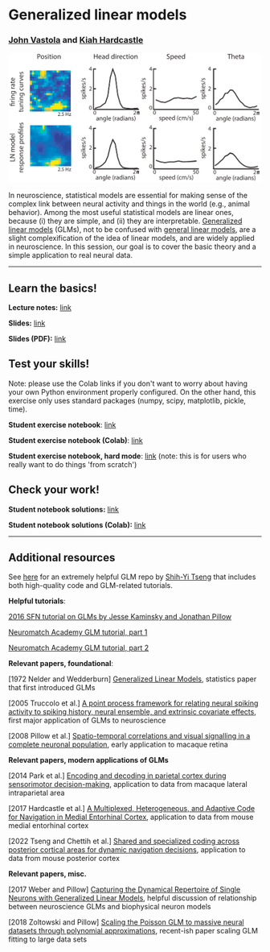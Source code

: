 # Generalized linear models
### [John Vastola](https://johnvastola.com) and [Kiah Hardcastle](https://www.kiahhardcastle.info/home)

<p align="center">
<img src="https://github.com/DrugowitschLab/ML-from-scratch-seminar/blob/master/GLMs/header_pic.png?raw=true" alt="Hardcastle et al. 2017 tuning curves" width="550"/>
</p>

In neuroscience, statistical models are essential for making sense of the complex link between neural activity and things in the world (e.g., animal behavior). Among the most useful statistical models are linear ones, because (i) they are simple, and (ii) they are interpretable. [Generalized linear models](https://en.wikipedia.org/wiki/Generalized_linear_model) (GLMs), not to be confused with [general linear models](https://en.wikipedia.org/wiki/General_linear_model), are a slight complexification of the idea of linear models, and are widely applied in neuroscience. In this session, our goal is to cover the basic theory and a simple application to real neural data. 

-------------------

## Learn the basics!

**Lecture notes:** [link](https://github.com/DrugowitschLab/ML-from-scratch-seminar/blob/master/GLMs/glm-notes.pdf)

**Slides:** [link](https://github.com/DrugowitschLab/ML-from-scratch-seminar/blob/master/GLMs/mlfs_GLMs_presentation.pptx)

**Slides (PDF):** [link](https://github.com/DrugowitschLab/ML-from-scratch-seminar/blob/master/GLMs/mlfs_GLMs_presentation_PDF.pdf)

## Test your skills!
Note: please use the Colab links if you don't want to worry about having your own Python environment properly configured. On the other hand, this exercise only uses standard packages (numpy, scipy, matplotlib, pickle, time).

**Student exercise notebook**: [link](https://github.com/DrugowitschLab/ML-from-scratch-seminar/blob/master/GLMs/mlfs_GLM_student.ipynb)

**Student exercise notebook (Colab)**: [link](https://colab.research.google.com/drive/1vex-K9HGA-xKMSxN4tatH_B5jmoqnWYh)

**Student exercise notebook, hard mode**: [link](https://github.com/DrugowitschLab/ML-from-scratch-seminar/blob/master/GLMs/mlfs_GLM_student_HARDMODE.ipynb)    (note: this is for users who really want to do things 'from scratch')

## Check your work!

**Student notebook solutions:** [link](https://github.com/DrugowitschLab/ML-from-scratch-seminar/blob/master/GLMs/mlfs_GLM_student_solutions.ipynb)

**Student notebook solutions (Colab):** [link](https://colab.research.google.com/drive/1SuzLXGuUjQDviSlsnCZrqYSOqhyegxF_)

----------

## Additional resources

See [here](https://github.com/sytseng/GLM_Tensorflow_2) for an extremely helpful GLM repo by [Shih-Yi Tseng](https://github.com/sytseng) that includes both high-quality code and GLM-related tutorials.

**Helpful tutorials**:

[2016 SFN tutorial on GLMs by Jesse Kaminsky and Jonathan Pillow](https://github.com/pillowlab/GLMspiketraintutorial_python)

[Neuromatch Academy GLM tutorial, part 1](https://compneuro.neuromatch.io/tutorials/W1D3_GeneralizedLinearModels/student/W1D3_Tutorial1.html)

[Neuromatch Academy GLM tutorial, part 2](https://compneuro.neuromatch.io/tutorials/W1D3_GeneralizedLinearModels/student/W1D3_Tutorial2.html)


**Relevant papers, foundational**:

[1972 Nelder and Wedderburn] [Generalized Linear Models](https://www.jstor.org/stable/2344614), statistics paper that first introduced GLMs

[2005 Truccolo et al.] [A point process framework for relating neural spiking activity to spiking history, neural ensemble, and extrinsic covariate effects](https://pubmed.ncbi.nlm.nih.gov/15356183/), first major application of GLMs to neuroscience

[2008 Pillow et al.] [Spatio-temporal correlations and visual signalling in a complete neuronal population](https://www.nature.com/articles/nature07140), early application to macaque retina

**Relevant papers, modern applications of GLMs**

[2014 Park et al.] [Encoding and decoding in parietal cortex during sensorimotor decision-making](https://www.nature.com/articles/nn.3800), application to data from macaque lateral intraparietal area

[2017 Hardcastle et al.] [A Multiplexed, Heterogeneous, and Adaptive Code for Navigation in Medial Entorhinal Cortex](https://doi.org/10.1016/j.neuron.2017.03.025), application to data from mouse medial entorhinal cortex

[2022 Tseng and Chettih et al.] [Shared and specialized coding across posterior cortical areas for dynamic navigation decisions](https://doi.org/10.1016/j.neuron.2022.05.012), application to data from mouse posterior cortex


**Relevant papers, misc.**

[2017 Weber and Pillow] [Capturing the Dynamical Repertoire of Single Neurons with Generalized Linear Models](https://direct.mit.edu/neco/article-abstract/29/12/3260/8316/Capturing-the-Dynamical-Repertoire-of-Single), helpful discussion of relationship between neuroscience GLMs and biophysical neuron models

[2018 Zoltowski and Pillow] [Scaling the Poisson GLM to massive neural datasets through polynomial approximations](https://proceedings.neurips.cc/paper_files/paper/2018/hash/3fab5890d8113d0b5a4178201dc842ad-Abstract.html), recent-ish paper scaling GLM fitting to large data sets

